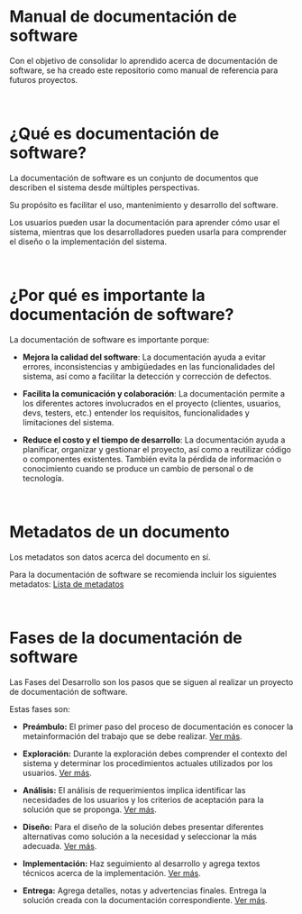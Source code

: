 # Manual de documentación de software

Con el objetivo de consolidar lo aprendido acerca de documentación de software, se ha creado este repositorio como manual de referencia para futuros proyectos.

<br>

# ¿Qué es documentación de software?

La documentación de software es un conjunto de documentos que describen el sistema desde múltiples perspectivas.

Su propósito es facilitar el uso, mantenimiento y desarrollo del software.

Los usuarios pueden usar la documentación para aprender cómo usar el sistema, mientras que los desarrolladores pueden usarla para comprender el diseño o la implementación del sistema.

<br>

# ¿Por qué es importante la documentación de software?

La documentación de software es importante porque:

- **Mejora la calidad del software**: La documentación ayuda a evitar errores, inconsistencias y ambigüedades en las funcionalidades del sistema, así como a facilitar la detección y corrección de defectos.

- **Facilita la comunicación y colaboración**: La documentación permite a los diferentes actores involucrados en el proyecto (clientes, usuarios, devs, testers, etc.) entender los requisitos, funcionalidades y limitaciones del sistema.

- **Reduce el costo y el tiempo de desarrollo**: La documentación ayuda a planificar, organizar y gestionar el proyecto, así como a reutilizar código o componentes existentes. También evita la pérdida de información o conocimiento cuando se produce un cambio de personal o de tecnología.

<br>

# Metadatos de un documento

Los metadatos son datos acerca del documento en sí.

Para la documentación de software se recomienda incluir los siguientes metadatos: [Lista de metadatos](docs/meta.md)

<br>

# Fases de la documentación de software

Las Fases del Desarrollo son los pasos que se siguen al realizar un proyecto de documentación de software.

Estas fases son:

- **Preámbulo:** El primer paso del proceso de documentación es conocer la metainformación del trabajo que se debe realizar. [Ver más](docs/__.md).

- **Exploración:** Durante la exploración debes comprender el contexto del sistema y determinar los procedimientos actuales utilizados por los usuarios. [Ver más](docs/__.md).

- **Análisis:** El análisis de requerimientos implica identificar las necesidades de los usuarios y los criterios de aceptación para la solución que se proponga. [Ver más](docs/__.md).

- **Diseño:** Para el diseño de la solución debes presentar diferentes alternativas como solución a la necesidad y seleccionar la más adecuada. [Ver más](docs/__.md).

- **Implementación:** Haz seguimiento al desarrollo y agrega textos técnicos acerca de la implementación. [Ver más](docs/__.md).

- **Entrega:** Agrega detalles, notas y advertencias finales. Entrega la solución creada con la documentación correspondiente. [Ver más](docs/__.md).